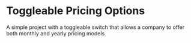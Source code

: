 # Toggleable Pricing Options

A simple project with a toggleable switch that allows a company to offer both monthly and yearly pricing models
